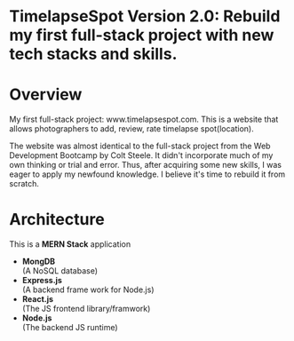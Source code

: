 # TimelapseSpot Version 2.0: Rebuild my first full-stack project with new tech stacks and skills.

<h1>Overview</h1>
<p>My first full-stack project: www.timelapsespot.com. This is a website that allows photographers to add, review, rate timelapse spot(location).</p>
The website was almost identical to the full-stack project from the Web Development Bootcamp by Colt Steele. It didn't incorporate much of my own thinking or trial and error. Thus, after acquiring some new skills, I was eager to apply my newfound knowledge. I believe it's time to rebuild it from scratch.


<h1>Architecture</h1>
<p>This is a <strong>MERN Stack</strong> application <p>
  <ul>
    <strong><li>MongDB</li></strong> (A NoSQL database)
    <strong><li>Express.js</li></strong> (A backend frame work for Node.js)
    <strong><li>React.js</li></strong> (The JS frontend library/framwork)
    <strong><li>Node.js</li></strong> (The backend JS runtime)
  </ul>
